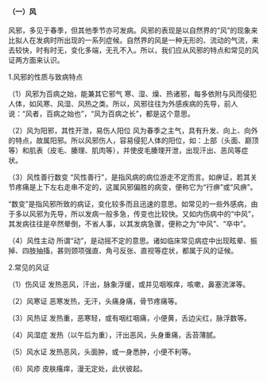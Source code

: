#### （一）风

风邪，多见于春季，但其他季节亦可发病。风邪的表现是以自然界的“风”的现象来比拟人在发病时所出现的一系列症候。自然界的风是一种无形的、流动的气流，来去较快，时有时无，变化多端，无孔不入。所以，我们应从风邪的特点和常见的风证两方面来认识。

1.风邪的性质与致病特点

（1）风邪为百病之始，能兼其它邪气  寒、湿、燥、热诸邪，每多依附与风而侵犯人体，如风寒、风湿、风热之类。所以，风邪往往为外感疾病的先导，前人说：“风者，百病之始也”，“风为百病之长”，都是这个意思。

（2）风为阳邪，其性开泄，易伤人阳位  风为春季之主气，具有升发、向上、向外的特点，故属阳邪。所以风邪伤人，容易侵犯人体的阳位，如：上部（头面、巅顶等）和肌表（皮毛、腠理、肌肉等），并使皮毛腠理开泄，出现汗出、恶风等症状。

（3）风性善行数变  “风性善行”，是指风病的病位游走不定而言。如痹证，若其关节疼痛是上下左右走串不定的，这属风邪偏胜的病变，便称它为“行痹”或“风痹”。

“数变”是指风邪所致的病证，变化较多而且迅速的意思。如常见的一些外感病，由于多以风邪为先导，所以发病一般多急，传变也比较快。又如内伤病中的“中风”，其发病往往是卒然晕倒，不省人事，以其发病急骤，便称之为“中风”、“卒中”。

（4）风性主动  所谓“动”，是动摇不定的意思。诸如临床常见病症中出现眩晕、振掉、四肢抽搐，甚则颈项强直、角弓反张、直视等症状，都属于风的证候。

2.常见的风证

（1）伤风证  发热恶风，汗出，脉象浮缓，或并见咽喉痒，咳嗽，鼻塞流涕等。

（2）风寒证  恶寒发热，无汗，头痛身痛，骨节疼痛等。

（3）风热证  发热重，恶寒轻，或有咽红咽痛，小便黄，舌边尖红，脉浮数等。

（4）风湿症  发热（以午后为重），汗出恶风，头身重痛，舌苔薄腻。

（5）风水证  发热恶风，头面肿，或一身悉肿，小便不利等。

（6）风疹  皮肤瘙痒，漫无定处，此伏彼起。
